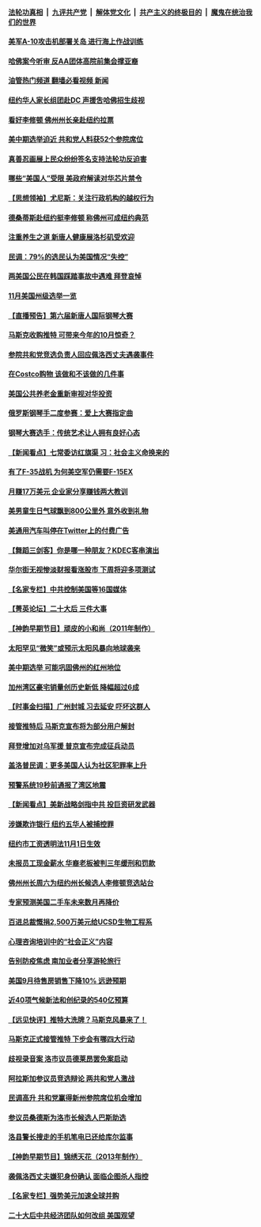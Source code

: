 ####  [法轮功真相](../../../../basic/blob/master/README.md?t=10311902) &nbsp;|&nbsp; [九评共产党](../../../../9ping.md/blob/master/README.md?t=10311902) &nbsp;|&nbsp; [解体党文化](../../../../jtdwh.md/blob/master/README.md?t=10311902)  &nbsp;|&nbsp; [共产主义的终极目的](../../../../gczydzjmd.md/blob/master/README.md?t=10311902) &nbsp;|&nbsp; [魔鬼在统治我们的世界](../../../../mgztzwmdsj.md/blob/master/README.md?t=10311902) 

#### [美军A-10攻击机部署关岛 进行海上作战训练](../pages/nsc412/n13856041.md?t=10311902) 

#### [哈佛案今听审 反AA团体高院前集会撑亚裔](../pages/nsc412/n13856128.md?t=10311902) 

#### [油管热门频道 翻墙必看视频 新闻](http://209.250.226.216:81/youtube.html?10311902)

#### [纽约华人家长组团赴DC 声援吿哈佛招生歧视](../pages/nsc412/n13856135.md?t=10311902) 

#### [看好李修顿 佛州州长亲赴纽约拉票](../pages/nsc412/n13856160.md?t=10311902) 

#### [美中期选举迫近 共和党人料获52个参院席位](../pages/nsc412/n13856106.md?t=10311902) 

#### [真善忍画展上民众纷纷签名支持法轮功反迫害](../pages/nsc412/n13856053.md?t=10311902) 

#### [哪些“美国人”受限 美政府解读对华芯片禁令](../pages/nsc412/n13855991.md?t=10311902) 

#### [【思想领袖】尤尼斯：关注行政机构的越权行为](../pages/nsc412/n13841013.md?t=10311902) 

#### [德桑蒂斯赴纽约挺李修顿 称佛州可成纽约典范](../pages/nsc412/n13855886.md?t=10311902) 

#### [注重养生之道 新唐人健康展洛杉矶受欢迎](../pages/nsc412/n13855968.md?t=10311902) 

#### [民调：79%的选民认为美国情况“失控”](../pages/nsc412/n13855903.md?t=10311902) 

#### [两美国公民在韩国踩踏事故中遇难 拜登哀悼](../pages/nsc412/n13855873.md?t=10311902) 

#### [11月美国州级选举一览](../pages/nsc412/n13855792.md?t=10311902) 

#### [【直播预告】第六届新唐人国际钢琴大赛](../pages/nsc412/n13855860.md?t=10311902) 

#### [马斯克收购推特 可带来今年的10月惊奇？](../pages/nsc412/n13855838.md?t=10311902) 

#### [参院共和党竞选负责人回应佩洛西丈夫遇袭事件](../pages/nsc412/n13855837.md?t=10311902) 

#### [在Costco购物 该做和不该做的几件事](../pages/nsc412/n13827941.md?t=10311902) 

#### [美国公共养老金重新审视对华投资](../pages/nsc412/n13855415.md?t=10311902) 

#### [俄罗斯钢琴手二度参赛：爱上大赛指定曲](../pages/nsc412/n13855701.md?t=10311902) 

#### [钢琴大赛选手：传统艺术让人拥有良好心态](../pages/nsc412/n13855678.md?t=10311902) 

#### [【新闻看点】七常委访红旗渠 习：社会主义命换来的](../pages/nsc412/n13855503.md?t=10311902) 

#### [有了F-35战机 为何美空军仍需要F-15EX](../pages/nsc412/n13855078.md?t=10311902) 

#### [月赚17万美元 企业家分享赚钱两大教训](../pages/nsc412/n13846299.md?t=10311902) 

#### [美男童生日气球飘到800公里外 意外收到礼物](../pages/nsc412/n13855550.md?t=10311902) 

#### [美通用汽车叫停在Twitter上的付费广告](../pages/nsc412/n13855522.md?t=10311902) 

#### [【舞蹈三剑客】你是哪一种朋友？KDEC客串演出](../pages/nsc412/n13855472.md?t=10311902) 

#### [华尔街无视惨淡财报看涨股市 下周将迎多项测试](../pages/nsc412/n13855494.md?t=10311902) 

#### [【名家专栏】中共控制美国等16国媒体](../pages/nsc412/n13855348.md?t=10311902) 

#### [【菁英论坛】二十大后 三件大事](../pages/nsc412/n13855500.md?t=10311902) 

#### [【神韵早期节目】顽皮的小和尚（2011年制作）](../pages/nsc412/n13855451.md?t=10311902) 

#### [太阳罕见“微笑”或预示太阳风暴向地球袭来](../pages/nsc412/n13855490.md?t=10311902) 

#### [美中期选举 可能巩固佛州的红州地位](../pages/nsc412/n13855492.md?t=10311902) 

#### [加州湾区豪宅销量创历史新低 降幅超过6成](../pages/nsc412/n13855079.md?t=10311902) 

#### [【时事金扫描】广州封城 习去延安 吓坏这群人](../pages/nsc412/n13855036.md?t=10311902) 

#### [接管推特后 马斯克宣布将为部分用户解封](../pages/nsc412/n13855411.md?t=10311902) 

#### [拜登增加对乌军援 普京宣布完成征兵动员](../pages/nsc412/n13855328.md?t=10311902) 

#### [盖洛普民调：更多美国人认为社区犯罪率上升](../pages/nsc412/n13855140.md?t=10311902) 

#### [预警系统19秒前通报了湾区地震](../pages/nsc412/n13855213.md?t=10311902) 

#### [【新闻看点】美新战略剑指中共 投巨资研发武器](../pages/nsc412/n13854999.md?t=10311902) 

#### [涉嫌欺诈银行 纽约五华人被捕控罪](../pages/nsc412/n13855098.md?t=10311902) 

#### [纽约市工资透明法11月1日生效](../pages/nsc412/n13855153.md?t=10311902) 

#### [未报员工现金薪水 华裔老板被判三年缓刑和罚款](../pages/nsc412/n13855143.md?t=10311902) 

#### [佛州州长周六为纽约州长候选人李修顿竞选站台](../pages/nsc412/n13855107.md?t=10311902) 

#### [专家预测美国二手车未来数月再降价](../pages/nsc412/n13855166.md?t=10311902) 

#### [百进总裁慨捐2,500万美元给UCSD生物工程系](../pages/nsc412/n13855164.md?t=10311902) 

#### [心理咨询培训中的“社会正义”内容](../pages/nsc412/n13855137.md?t=10311902) 

#### [告别防疫焦虑 南加业者分享游轮旅行](../pages/nsc412/n13855103.md?t=10311902) 

#### [美国9月待售房销售下降10% 远逊预期](../pages/nsc412/n13855001.md?t=10311902) 

#### [近40项气候新法和创纪录的540亿预算](../pages/nsc412/n13855075.md?t=10311902) 

#### [【远见快评】推特大洗牌？马斯克风暴来了！](../pages/nsc412/n13854994.md?t=10311902) 

#### [马斯克正式接管推特 下步会有哪四大行动](../pages/nsc412/n13855013.md?t=10311902) 

#### [歧视录音案 洛市议员德莱昂罢免案启动](../pages/nsc412/n13855033.md?t=10311902) 

#### [阿拉斯加参议员竞选辩论 两共和党人激战](../pages/nsc412/n13854948.md?t=10311902) 

#### [民调高升 共和党赢得新州参院席位机会增加](../pages/nsc412/n13854945.md?t=10311902) 

#### [参议员桑德斯为洛市长候选人巴斯助选](../pages/nsc412/n13855026.md?t=10311902) 

#### [洛县警长搜走的手机笔电已还给库尔监事](../pages/nsc412/n13855017.md?t=10311902) 

#### [【神韵早期节目】锦绣天花（2013年制作）](../pages/nsc412/n13854923.md?t=10311902) 

#### [袭佩洛西丈夫嫌犯身份确认 面临企图杀人指控](../pages/nsc412/n13854965.md?t=10311902) 

#### [【名家专栏】强势美元加速全球并购](../pages/nsc412/n13854793.md?t=10311902) 

#### [二十大后中共经济团队如何改组 美国观望](../pages/nsc412/n13854967.md?t=10311902) 

<img src='http://gfw-breaker.win/goodnews/indexes/nsc412.md' width='0px' height='0px'/>

